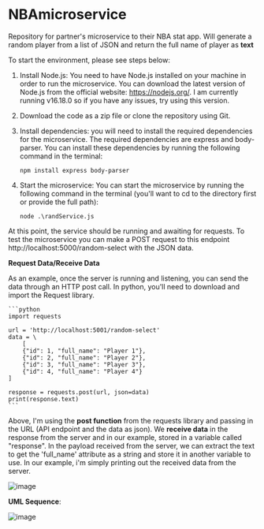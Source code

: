 # NBAmicroservice
Repository for partner's microservice to their NBA stat app. Will generate a random player from a list of JSON and return the full name of player as **text**

To start the environment, please see steps below:

1. Install Node.js: You need to have Node.js installed on your machine in order to run the microservice. You can download the latest version of Node.js from the official website: https://nodejs.org/. I am currently running v16.18.0 so if you have any issues, try using this version.

2. Download the code as a zip file or clone the repository using Git.

3. Install dependencies: you will need to install the required dependencies for the microservice. The required dependencies are express and body-parser. You can install these dependencies by running the following command in the terminal:

    ```terminal
    npm install express body-parser
    ```

4. Start the microservice: You can start the microservice by running the following command in the terminal (you'll want to cd to the directory first or provide the full path):

    ```
    node .\randService.js
    ```

At this point, the service should be running and awaiting for requests. To test the microservice you can make a POST request to this endpoint http://localhost:5000/random-select with the JSON data.


**Request Data/Receive Data**

As an example, once the server is running and listening, you can send the data through an HTTP post call. In python, you'll need to download and import the Request library.

    ```python
    import requests

    url = 'http://localhost:5001/random-select'
    data = \
        [
        {"id": 1, "full_name": "Player 1"},
        {"id": 2, "full_name": "Player 2"},
        {"id": 3, "full_name": "Player 3"},
        {"id": 4, "full_name": "Player 4"}
    ]

    response = requests.post(url, json=data)
    print(response.text)
    ```

Above, I'm using the **post function** from the requests library and passing in the URL (API endpoint and the data as json). We **receive data** in the response from the server and in our example, stored in a variable called "response". In the payload received from the server, we can extract the text to get the 'full_name' attribute as a string and store it in another variable to use. In our example, i'm simply printing out the received data from the server.

![image](https://user-images.githubusercontent.com/91227009/218275558-d74f8e31-c026-4590-a757-091368b6f02c.png)


**UML Sequence**:

![image](https://user-images.githubusercontent.com/91227009/218266423-4792e65b-08f2-46d5-a477-3d035dc2c6d0.png)


